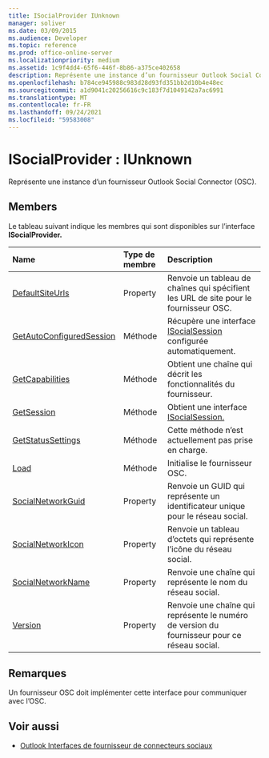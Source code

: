 ```yaml
---
title: ISocialProvider IUnknown
manager: soliver
ms.date: 03/09/2015
ms.audience: Developer
ms.topic: reference
ms.prod: office-online-server
ms.localizationpriority: medium
ms.assetid: 1c9f4dd4-65f6-446f-8b86-a375ce402658
description: Représente une instance d’un fournisseur Outlook Social Connector (OSC).
ms.openlocfilehash: b784ce945988c983d28d93fd351bb2d10b4e48ec
ms.sourcegitcommit: a1d9041c20256616c9c183f7d1049142a7ac6991
ms.translationtype: MT
ms.contentlocale: fr-FR
ms.lasthandoff: 09/24/2021
ms.locfileid: "59583008"
---
```

# <a name="isocialprovider--iunknown"></a>ISocialProvider : IUnknown

Représente une instance d’un fournisseur Outlook Social Connector (OSC).
  
## <a name="members"></a>Members

Le tableau suivant indique les membres qui sont disponibles sur l’interface **ISocialProvider.** 
  
|**Name**|**Type de membre**|**Description**|
|:-----|:-----|:-----|
|[DefaultSiteUrls](isocialprovider-defaultsiteurls.md) <br/> |Property  <br/> |Renvoie un tableau de chaînes qui spécifient les URL de site pour le fournisseur OSC.  <br/> |
|[GetAutoConfiguredSession](isocialprovider-getautoconfiguredsession.md) <br/> |Méthode  <br/> |Récupère une interface [ISocialSession](isocialsessioniunknown.md) configurée automatiquement.  <br/> |
|[GetCapabilities](isocialprovider-getcapabilities.md) <br/> |Méthode  <br/> |Obtient une chaîne qui décrit les fonctionnalités du fournisseur.  <br/> |
|[GetSession](isocialprovider-getsession.md) <br/> |Méthode  <br/> |Obtient une interface [ISocialSession.](isocialsessioniunknown.md)  <br/> |
|[GetStatusSettings](isocialprovider-getstatussettings.md) <br/> |Méthode  <br/> |Cette méthode n’est actuellement pas prise en charge.  <br/> |
|[Load](isocialprovider-load.md) <br/> |Méthode  <br/> |Initialise le fournisseur OSC.  <br/> |
|[SocialNetworkGuid](isocialprovider-socialnetworkguid.md) <br/> |Property  <br/> |Renvoie un GUID qui représente un identificateur unique pour le réseau social.  <br/> |
|[SocialNetworkIcon](isocialprovider-socialnetworkicon.md) <br/> |Property  <br/> |Renvoie un tableau d’octets qui représente l’icône du réseau social.  <br/> |
|[SocialNetworkName](isocialprovider-socialnetworkname.md) <br/> |Property  <br/> |Renvoie une chaîne qui représente le nom du réseau social.  <br/> |
|[Version](isocialprovider-version.md) <br/> |Property  <br/> |Renvoie une chaîne qui représente le numéro de version du fournisseur pour ce réseau social.  <br/> |
   
## <a name="remarks"></a>Remarques

Un fournisseur OSC doit implémenter cette interface pour communiquer avec l’OSC.
  
## <a name="see-also"></a>Voir aussi

- [Outlook Interfaces de fournisseur de connecteurs sociaux](outlook-social-connector-provider-interfaces.md)

